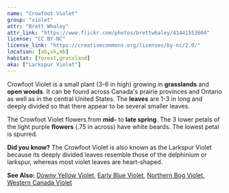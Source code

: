 ```yaml
---
name: "Crowfoot Violet"
group: "violet"
attr: "Brett Whaley"
attr_link: "https://www.flickr.com/photos/brettwhaley/41441553604"
license: "CC BY-NC"
license_link: "https://creativecommons.org/licenses/by-nc/2.0/"
location: [ab,sk,mb]
habitat: [forest,grassland]
aka: ["Larkspur Violet"]
---
```

Crowfoot Violet is a small plant (3-6 in high) growing in **grasslands** and **open woods**. It can be found across Canada's prairie provinces and Ontario as well as in the central United States. The **leaves** are 1-3 in long and deeply divided so that there appear to be several smaller leaves.

The Crowfoot Violet flowers from **mid-** to **late spring**. The 3 lower petals of the light purple **flowers** (.75 in across) have white beards. The lowest petal is spurred.

**Did you know?** The Crowfoot Violet is also known as the Larkspur Violet because its deeply divided leaves resemble those of the delphinium or larkspur, whereas most violet leaves are heart-shaped.

<!-- generated, do not edit -->
**See Also:**
[Downy Yellow Violet](/plants/downvio/),
[Early Blue Violet](/plants/earlyvio/),
[Northern Bog Violet](/plants/norbvio/),
[Western Canada Violet](/plants/westcanvio/)
